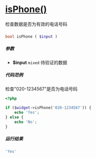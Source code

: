 [isPhone()](http://twinh.github.com/widget/api/isPhone)
=======================================================

检查数据是否为有效的电话号码

### 
```php
bool isPhone ( $input )
```

##### 参数
* **$input** `mixed` 待验证的数据

##### 代码范例
检查"020-1234567"是否为电话号码
```php
<?php
 
if ($widget->isPhone('020-1234567')) {
    echo 'Yes';
} else {
    echo 'No';
}
```
##### 运行结果
```php
'Yes'
```
